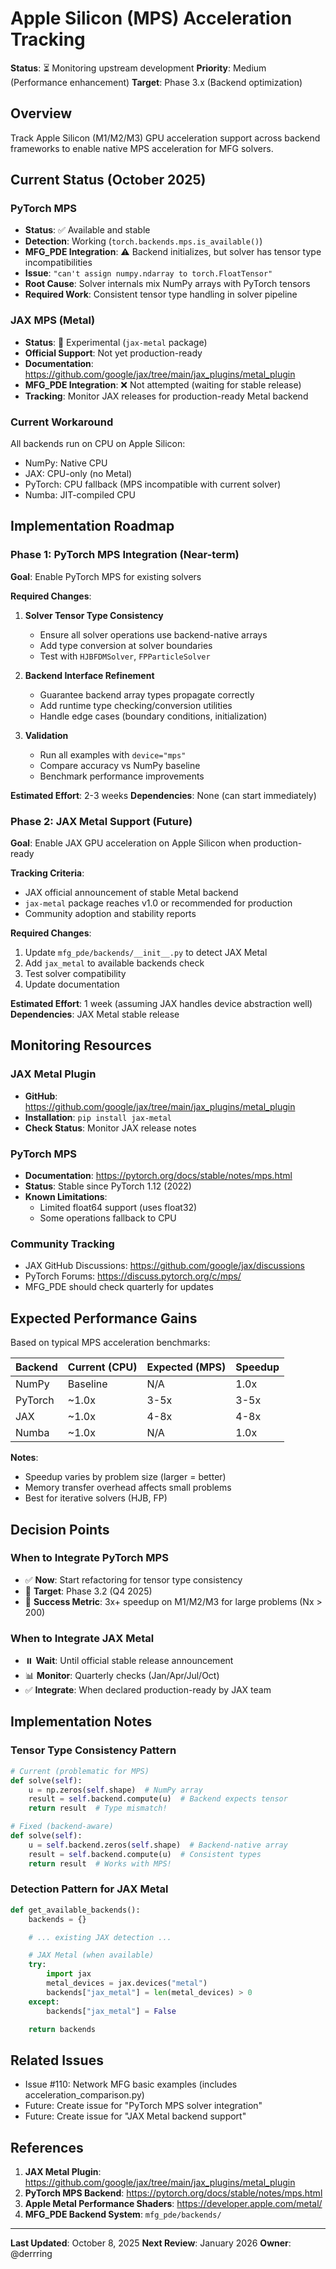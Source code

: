 # Apple Silicon (MPS) Acceleration Tracking

**Status**: ⏳ Monitoring upstream development
**Priority**: Medium (Performance enhancement)
**Target**: Phase 3.x (Backend optimization)

## Overview

Track Apple Silicon (M1/M2/M3) GPU acceleration support across backend frameworks to enable native MPS acceleration for MFG solvers.

## Current Status (October 2025)

### PyTorch MPS
- **Status**: ✅ Available and stable
- **Detection**: Working (`torch.backends.mps.is_available()`)
- **MFG_PDE Integration**: ⚠️ Backend initializes, but solver has tensor type incompatibilities
- **Issue**: `"can't assign numpy.ndarray to torch.FloatTensor"`
- **Root Cause**: Solver internals mix NumPy arrays with PyTorch tensors
- **Required Work**: Consistent tensor type handling in solver pipeline

### JAX MPS (Metal)
- **Status**: 🧪 Experimental (`jax-metal` package)
- **Official Support**: Not yet production-ready
- **Documentation**: https://github.com/google/jax/tree/main/jax_plugins/metal_plugin
- **MFG_PDE Integration**: ❌ Not attempted (waiting for stable release)
- **Tracking**: Monitor JAX releases for production-ready Metal backend

### Current Workaround
All backends run on CPU on Apple Silicon:
- NumPy: Native CPU
- JAX: CPU-only (no Metal)
- PyTorch: CPU fallback (MPS incompatible with current solver)
- Numba: JIT-compiled CPU

## Implementation Roadmap

### Phase 1: PyTorch MPS Integration (Near-term)
**Goal**: Enable PyTorch MPS for existing solvers

**Required Changes**:
1. **Solver Tensor Type Consistency**
   - Ensure all solver operations use backend-native arrays
   - Add type conversion at solver boundaries
   - Test with `HJBFDMSolver`, `FPParticleSolver`

2. **Backend Interface Refinement**
   - Guarantee backend array types propagate correctly
   - Add runtime type checking/conversion utilities
   - Handle edge cases (boundary conditions, initialization)

3. **Validation**
   - Run all examples with `device="mps"`
   - Compare accuracy vs NumPy baseline
   - Benchmark performance improvements

**Estimated Effort**: 2-3 weeks
**Dependencies**: None (can start immediately)

### Phase 2: JAX Metal Support (Future)
**Goal**: Enable JAX GPU acceleration on Apple Silicon when production-ready

**Tracking Criteria**:
- JAX official announcement of stable Metal backend
- `jax-metal` package reaches v1.0 or recommended for production
- Community adoption and stability reports

**Required Changes**:
1. Update `mfg_pde/backends/__init__.py` to detect JAX Metal
2. Add `jax_metal` to available backends check
3. Test solver compatibility
4. Update documentation

**Estimated Effort**: 1 week (assuming JAX handles device abstraction well)
**Dependencies**: JAX Metal stable release

## Monitoring Resources

### JAX Metal Plugin
- **GitHub**: https://github.com/google/jax/tree/main/jax_plugins/metal_plugin
- **Installation**: `pip install jax-metal`
- **Check Status**: Monitor JAX release notes

### PyTorch MPS
- **Documentation**: https://pytorch.org/docs/stable/notes/mps.html
- **Status**: Stable since PyTorch 1.12 (2022)
- **Known Limitations**:
  - Limited float64 support (uses float32)
  - Some operations fallback to CPU

### Community Tracking
- JAX GitHub Discussions: https://github.com/google/jax/discussions
- PyTorch Forums: https://discuss.pytorch.org/c/mps/
- MFG_PDE should check quarterly for updates

## Expected Performance Gains

Based on typical MPS acceleration benchmarks:

| Backend | Current (CPU) | Expected (MPS) | Speedup |
|:--------|:--------------|:---------------|:--------|
| NumPy | Baseline | N/A | 1.0x |
| PyTorch | ~1.0x | 3-5x | 3-5x |
| JAX | ~1.0x | 4-8x | 4-8x |
| Numba | ~1.0x | N/A | 1.0x |

**Notes**:
- Speedup varies by problem size (larger = better)
- Memory transfer overhead affects small problems
- Best for iterative solvers (HJB, FP)

## Decision Points

### When to Integrate PyTorch MPS
- ✅ **Now**: Start refactoring for tensor type consistency
- 📅 **Target**: Phase 3.2 (Q4 2025)
- 🎯 **Success Metric**: 3x+ speedup on M1/M2/M3 for large problems (Nx > 200)

### When to Integrate JAX Metal
- ⏸️ **Wait**: Until official stable release announcement
- 📊 **Monitor**: Quarterly checks (Jan/Apr/Jul/Oct)
- ✅ **Integrate**: When declared production-ready by JAX team

## Implementation Notes

### Tensor Type Consistency Pattern
```python
# Current (problematic for MPS)
def solve(self):
    u = np.zeros(self.shape)  # NumPy array
    result = self.backend.compute(u)  # Backend expects tensor
    return result  # Type mismatch!

# Fixed (backend-aware)
def solve(self):
    u = self.backend.zeros(self.shape)  # Backend-native array
    result = self.backend.compute(u)  # Consistent types
    return result  # Works with MPS!
```

### Detection Pattern for JAX Metal
```python
def get_available_backends():
    backends = {}

    # ... existing JAX detection ...

    # JAX Metal (when available)
    try:
        import jax
        metal_devices = jax.devices("metal")
        backends["jax_metal"] = len(metal_devices) > 0
    except:
        backends["jax_metal"] = False

    return backends
```

## Related Issues

- Issue #110: Network MFG basic examples (includes acceleration_comparison.py)
- Future: Create issue for "PyTorch MPS solver integration"
- Future: Create issue for "JAX Metal backend support"

## References

1. **JAX Metal Plugin**: https://github.com/google/jax/tree/main/jax_plugins/metal_plugin
2. **PyTorch MPS Backend**: https://pytorch.org/docs/stable/notes/mps.html
3. **Apple Metal Performance Shaders**: https://developer.apple.com/metal/
4. **MFG_PDE Backend System**: `mfg_pde/backends/`

---

**Last Updated**: October 8, 2025
**Next Review**: January 2026
**Owner**: @derrring
